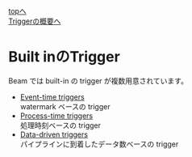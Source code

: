 [topへ](../index.md)  
[Triggerの概要へ](./overview.md)

# Built inのTrigger
Beam では built-in の trigger が複数用意されています。

+ [Event-time triggers](./built-in/event-time.md)  
watermark ベースの trigger
+ [Process-time triggers](./built-in/process-time.md)  
処理時刻ベースの trigger
+ [Data-driven triggers](./built-in/data-driven.md)  
パイプラインに到着したデータ数ベースの trigger
